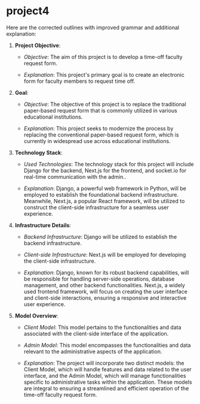# project4
Here are the corrected outlines with improved grammar and additional explanation:

1. **Project Objective**:
   - *Objective*: The aim of this project is to develop a time-off faculty request form.

   - *Explanation*: This project's primary goal is to create an electronic form for faculty members to request time off.

2. **Goal**:
   - *Objective*: The objective of this project is to replace the traditional paper-based request form that is commonly utilized in various educational institutions.

   - *Explanation*: This project seeks to modernize the process by replacing the conventional paper-based request form, which is currently in widespread use across educational institutions.

3. **Technology Stack**:
   - *Used Technologies*: The technology stack for this project will include Django for the backend, Next.js for the frontend, and socket.io for real-time communication with the admin..

   - *Explanation*: Django, a powerful web framework in Python, will be employed to establish the foundational backend infrastructure. Meanwhile, Next.js, a popular React framework, will be utilized to construct the client-side infrastructure for a seamless user experience.

4. **Infrastructure Details**:
   - *Backend Infrastructure*: Django will be utilized to establish the backend infrastructure.

   - *Client-side Infrastructure*: Next.js will be employed for developing the client-side infrastructure.

   - *Explanation*: Django, known for its robust backend capabilities, will be responsible for handling server-side operations, database management, and other backend functionalities. Next.js, a widely used frontend framework, will focus on creating the user interface and client-side interactions, ensuring a responsive and interactive user experience.

5. **Model Overview**:
   - *Client Model*: This model pertains to the functionalities and data associated with the client-side interface of the application.

   - *Admin Model*: This model encompasses the functionalities and data relevant to the administrative aspects of the application.

   - *Explanation*: The project will incorporate two distinct models: the Client Model, which will handle features and data related to the user interface, and the Admin Model, which will manage functionalities specific to administrative tasks within the application. These models are integral to ensuring a streamlined and efficient operation of the time-off faculty request form.
